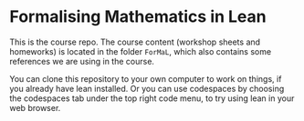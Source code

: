 # Formalising Mathematics in Lean

This is the course repo. The course content (workshop sheets and homeworks) is located in the folder `ForMaL`,  which also contains some references we are using in the course.

You can clone this repository to your own computer to work on things, if you already have lean installed. Or you can use codespaces by choosing the codespaces tab under the top right code menu, to try using lean in your web browser.